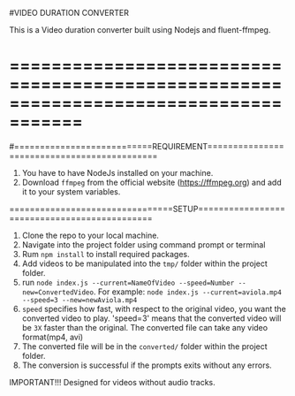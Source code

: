 #VIDEO DURATION CONVERTER

This is a Video duration converter built using Nodejs and fluent-ffmpeg.

=====================================================================================
=====================================================================================
#===========================REQUIREMENT============================================
1. You have to have NodeJs installed on your machine.
2. Download `ffmpeg` from the official website (https://ffmpeg.org) and add it to your system variables.







================================SETUP=============================================
1. Clone the repo to your local machine.
2. Navigate into the project folder using command prompt or terminal
3. Rum `npm install` to install required packages.
4. Add videos to be manipulated into the `tmp/` folder within the project folder.
5. run `node index.js --current=NameOfVideo --speed=Number --new=ConvertedVideo`. For example: `node index.js --current=aviola.mp4 --speed=3 --new=newAviola.mp4`
6. `speed` specifies how fast, with respect to the original video, you want the converted video to play. 'speed=3' means that the converted video will be `3X` faster than the original. The converted file can take any video format(mp4, avi)
7. The converted file will be in the `converted/` folder within the project folder.
8. The conversion is successful if the prompts exits without any errors.



IMPORTANT!!!
Designed for videos without audio tracks.